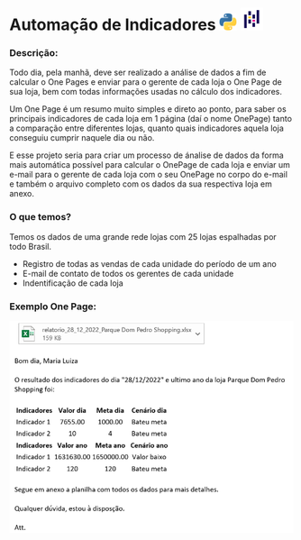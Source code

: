 # Automação de Indicadores <img src="imagens/logo_python.png" width="30" height="30"> <img src="imagens/logo_pandas.png" width="40" height="40">

### Descrição:

Todo dia, pela manhã, deve ser realizado a análise de dados a fim de calcular o One Pages e enviar para o gerente de
cada loja o One Page de sua loja, bem com todas informações usadas no cálculo dos indicadores.

Um One Page é um resumo muito simples e direto ao ponto, para saber os principais indicadores de cada loja  em 1 página 
(daí o nome OnePage) tanto a comparação entre diferentes lojas, quanto quais indicadores aquela loja conseguiu cumprir 
naquele dia ou não.

E esse projeto seria para criar um processo de ánalise de dados da forma mais automática possível para calcular o 
OnePage de cada loja e enviar um e-mail para o gerente de cada loja com o seu OnePage no corpo do e-mail e também o 
arquivo completo com os dados da sua respectiva loja em anexo.


### O que temos?

Temos os dados de uma grande rede lojas com 25 lojas espalhadas por todo Brasil.

- Registro de todas as vendas de cada unidade do período de um ano
- E-mail de contato de todos os gerentes de cada unidade
- Indentificação de cada loja


### Exemplo One Page:
<img src="imagens/onepage_exemplo.png" width="800">